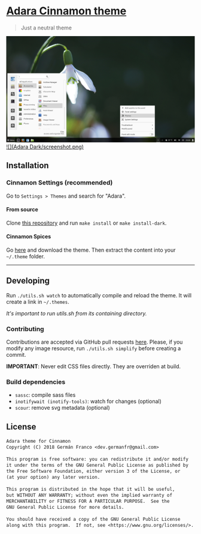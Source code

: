 # [Adara Cinnamon theme][repo]
> Just a neutral theme

[![](Adara/screenshot.png)![](Adara Dark/screenshot.png)][repo]

## Installation
### Cinnamon Settings (recommended)
Go to `Settings > Themes` and search for "Adara".

#### From source
Clone [this repository][repo] and run `make install` or `make install-dark`.

#### Cinnamon Spices
Go [here][spices] and download the theme. Then extract the content into your `~/.theme` folder.

---
## Developing
Run `./utils.sh watch` to automatically compile and reload the theme. It will create a link in `~/.themes`.

_It's important to run utils.sh from its containing directory._

### Contributing
Contributions are accepted via GitHub pull requests [here][repo]. Please, if you modify any image resource, run `./utils.sh simplify` before creating a commit.

**IMPORTANT**: Never edit CSS files directly. They are overriden at build.

### Build dependencies
* `sassc`: compile sass files
* `inotifywait (inotify-tools)`: watch for changes (optional)
* `scour`: remove svg metadata (optional)

## License
```
Adara theme for Cinnamon
Copyright (C) 2018 Germán Franco <dev.germanfr@gmail.com>

This program is free software: you can redistribute it and/or modify
it under the terms of the GNU General Public License as published by
the Free Software Foundation, either version 3 of the License, or
(at your option) any later version.

This program is distributed in the hope that it will be useful,
but WITHOUT ANY WARRANTY; without even the implied warranty of
MERCHANTABILITY or FITNESS FOR A PARTICULAR PURPOSE.  See the
GNU General Public License for more details.

You should have received a copy of the GNU General Public License
along with this program.  If not, see <https://www.gnu.org/licenses/>.
```

[repo]: https://github.com/germanfr/adara-theme
[spices]: https://cinnamon-spices.linuxmint.com/themes/view/Adara
[archive]: https://github.com/germanfr/adara-theme/releases
